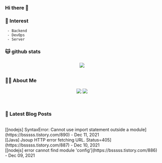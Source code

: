 
### Hi there 👋   

### 📖   Interest   
     - Backend
     - DevOps   
     - Server  

###  🐱 github stats  

<div id="main" align="center">
    <img src="https://github-readme-stats.vercel.app/api?username=qpyu66&hide=stars,contribs&count_private=true&show_icons=true"
        style="height: auto; margin-left: 20px; margin-right: 20px; padding: 10px;"/>
</div>

###  💁‍♀️ About Me  
<p align="center">
    <a href="https://bsssss.tistory.com/"><img src="https://img.shields.io/badge/Blog-FF5722?style=flat-square&logo=Blogger&logoColor=white"/></a>
    <a href="mailto:qpyu66@gmail.com"><img src="https://img.shields.io/badge/Gmail-d14836?style=flat-square&logo=Gmail&logoColor=white&link=qpyu66@gmail.com"/></a>
</p>

<br>

### 📕 Latest Blog Posts   
<br>
[[nodejs] SyntaxError: Cannot use import statement outside a module](https://bsssss.tistory.com/890) - Dec 11, 2021<br>
[[Java] Jsoup HTTP error fetching URL. Status=405](https://bsssss.tistory.com/887) - Dec 10, 2021<br>
[[nodejs] error cannot find module 'config'](https://bsssss.tistory.com/886) - Dec 09, 2021<br>

